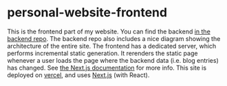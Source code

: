 # personal-website-frontend

This is the frontend part of my website. You can find the backend
[in the backend repo](https://github.com/monlih/personal-website-backend). The backend repo
also includes a nice diagram showing the architecture of the entire site. The
frontend has a dedicated server, which performs incremental static generation.
It rerenders the static page whenever a user loads the page where the backend
data (i.e. blog entries) has changed. See [the Next.js documentation](https://nextjs.org/docs/basic-features/data-fetching#incremental-static-regeneration)
for more info. This site is deployed on [vercel](https://vercel.com/), and uses
[Next.js](https://nextjs.org/) (with React).
